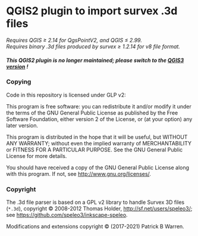 # QGIS2 plugin to import survex .3d files

_Requires QGIS &ge; 2.14 for QgsPointV2, and QGIS &le; 2.99._  
_Requires binary .3d files produced by survex &ge; 1.2.14 for v8 file format._

#### _This QGIS2 plugin is no longer maintained; please switch to the [QGIS3 version](https://github.com/patrickbwarren/qgis3-survex-import) !_

### Copying

Code in this repository is licensed under GLP v2:

This program is free software: you can redistribute it and/or modify
it under the terms of the GNU General Public License as published by
the Free Software Foundation, either version 2 of the License, or
(at your option) any later version.

This program is distributed in the hope that it will be useful, but
WITHOUT ANY WARRANTY; without even the implied warranty of
MERCHANTABILITY or FITNESS FOR A PARTICULAR PURPOSE.  See the GNU
General Public License for more details.

You should have received a copy of the GNU General Public License
along with this program.  If not, see
<http://www.gnu.org/licenses/>.

### Copyright

The .3d file parser is based on a GPL v2 library to handle
Survex 3D files (`*.3d`),
copyright &copy; 2008-2012 Thomas Holder, <http://sf.net/users/speleo3/>; 
see <https://github.com/speleo3/inkscape-speleo>.

Modifications and extensions copyright &copy; (2017-2021) Patrick B Warren.
